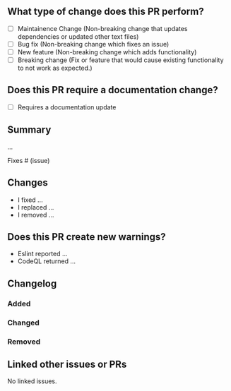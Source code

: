 ## What type of change does this PR perform?

<!-- Add an x in the checkbox to mark it. -->

- [ ] Maintainence Change (Non-breaking change that updates dependencies or updated other text files)
- [ ] Bug fix (Non-breaking change which fixes an issue)
- [ ] New feature (Non-breaking change which adds functionality)
- [ ] Breaking change (Fix or feature that would cause existing functionality to not work as expected.)

<!-- If you are unsure if your code is a breaking change, read this: https://nordicapis.com/what-are-breaking-changes-and-how-do-you-avoid-them -->

## Does this PR require a documentation change?

<!-- Add an x in the checkbox to mark it. -->

- [ ] Requires a documentation update

## Summary
<!-- Explain the reason for this pr, changes and solution briefly. -->

...

Fixes # (issue) <!-- Remove this if this is not a bug fix isse -->

## Changes
<!-- Please explain the changes in this PR and their influence. If this fixes an issue, explain what fixed the issue. -->

- I fixed ...
- I replaced ...
- I removed ...

<!-- Remove example text! -->

## Does this PR create new warnings?
<!-- Add any new warnings or possible issues that could occur with this PR. -->

- Eslint reported ...
- CodeQL returned ...

<!-- Remove example text! -->

## Changelog
<!-- Detailed changelog that may be copied from `CHANGELOG.md` (Only add the items you've added). -->

### Added
### Changed
### Removed

<!-- Remove any header with no item. -->

## Linked other issues or PRs
<!-- Include other issues and PRs that are related to this if any exist. -->

<!-- Use this format: - [ ] #ISSUE_OR_PR -->

<!-- Default: -->
No linked issues.
